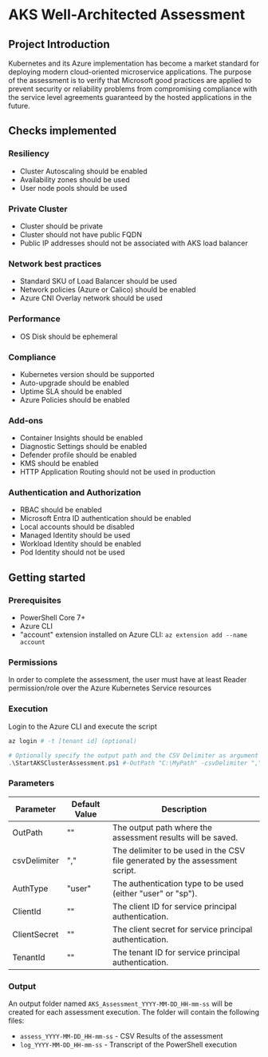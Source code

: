 # AKS Well-Architected Assessment

## Project Introduction

Kubernetes and its Azure implementation has become a market standard for
deploying modern cloud-oriented microservice applications. The purpose of the
assessment is to verify that Microsoft good practices are applied to prevent
security or reliability problems from compromising compliance with the service
level agreements guaranteed by the hosted applications in the future.

## Checks implemented

### Resiliency

- Cluster Autoscaling should be enabled
- Availability zones should be used
- User node pools should be used

### Private Cluster

- Cluster should be private
- Cluster should not have public FQDN
- Public IP addresses should not be associated with AKS load balancer

### Network best practices

- Standard SKU of Load Balancer should be used
- Network policies (Azure or Calico) should be enabled
- Azure CNI Overlay network should be used

### Performance

- OS Disk should be ephemeral

### Compliance

- Kubernetes version should be supported
- Auto-upgrade should be enabled
- Uptime SLA should be enabled
- Azure Policies should be enabled

### Add-ons

- Container Insights should be enabled
- Diagnostic Settings should be enabled
- Defender profile should be enabled
- KMS should be enabled
- HTTP Application Routing should not be used in production

### Authentication and Authorization

- RBAC should be enabled
- Microsoft Entra ID authentication should be enabled
- Local accounts should be disabled
- Managed Identity should be used
- Workload Identity should be enabled
- Pod Identity should not be used

## Getting started

### Prerequisites

- PowerShell Core 7+
- Azure CLI
- "account" extension installed on Azure CLI: `az extension add --name account`

### Permissions

In order to complete the assessment, the user must have at least Reader
permission/role over the Azure Kubernetes Service resources

### Execution

Login to the Azure CLI and execute the script

```powershell
az login # -t [tenant id] (optional)

# Optionally specify the output path and the CSV Delimiter as argument
.\StartAKSClusterAssessment.ps1 #-OutPath "C:\MyPath" -csvDelimiter ","

```

### Parameters

| Parameter    | Default Value | Description                                                                  |
| ------------ | ------------- | ---------------------------------------------------------------------------- |
| OutPath      | ""            | The output path where the assessment results will be saved.                  |
| csvDelimiter | ","           | The delimiter to be used in the CSV file generated by the assessment script. |
| AuthType     | "user"        | The authentication type to be used (either "user" or "sp").                  |
| ClientId     | ""            | The client ID for service principal authentication.                          |
| ClientSecret | ""            | The client secret for service principal authentication.                      |
| TenantId     | ""            | The tenant ID for service principal authentication.                          |

### Output

An output folder named `AKS_Assessment_YYYY-MM-DD_HH-mm-ss` will be created for
each assessment execution. The folder will contain the following files:

- `assess_YYYY-MM-DD_HH-mm-ss` - CSV Results of the assessment
- `log_YYYY-MM-DD_HH-mm-ss` - Transcript of the PowerShell execution
